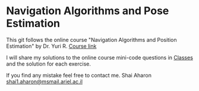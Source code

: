 ﻿# Navigation Algorithms and Pose Estimation
This git follows the online course "Navigation Algorithms and Position Estimation" by Dr. Yuri R. 
[Course link](https://courses.campus.gov.il/courses/course-v1:ARIEL+ACD_RFP4_ARIEL_Nivut+2019_1/info)

I will share my solutions to the online course mini-code questions in [Classes](tree/master/Classes)
and the solution for each exercise.

If you find any mistake feel free to contact me.
Shai Aharon shai1.aharon@msmail.ariel.ac.il 
